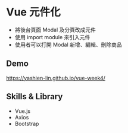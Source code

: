 # Vue 元件化
- 將後台頁面 Modal 及分頁改成元件
- 使用 import module 來引入元件
- 使用者可以打開 Modal 新增、編輯、刪除商品

## Demo
<a href="https://yashien-lin.github.io/vue-week4/" rel="nofollow">https://yashien-lin.github.io/vue-week4/</a>

## Skills & Library
- Vue.js 
- Axios
- Bootstrap
